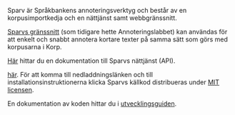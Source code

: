 Sparv är Språkbankens annoteringsverktyg och består
av en korpusimportkedja och en nättjänst samt webbgränssnitt.

[Sparvs gränssnitt](https://spraakbanken.gu.se/sparv/)
(som tidigare hette Annoteringslabbet) kan användas för att
enkelt och snabbt annotera kortare texter på samma sätt som
görs med korpusarna i Korp.

[Här](https://spraakbanken.gu.se/swe/forskning/infrastruktur/sparv/nättjänst)
hittar du en dokumentation till Sparvs nättjänst (API).

[här](https://spraakbanken.gu.se/swe/forskning/infrastruktur/sparv/distribution).
För att komma till nedladdningslänken och till installationsinstruktionerna klicka
Sparvs källkod distribueras under [MIT licensen](https://opensource.org/licenses/MIT).

En dokumentation av koden hittar du i
[utvecklingsguiden](https://spraakbanken.gu.se/swe/forskning/infrastruktur/sparv/utvecklingsguides).
